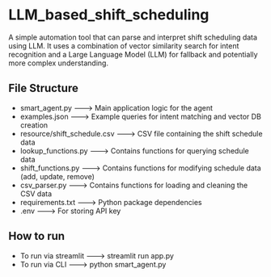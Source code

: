 # LLM_based_shift_scheduling
A simple automation tool that can parse and interpret shift scheduling data using LLM. It uses a combination of vector similarity search for intent recognition and a Large Language Model (LLM) for fallback and potentially more complex understanding.

## File Structure

* smart_agent.py                ---> Main application logic for the agent
* examples.json                 ---> Example queries for intent matching and vector DB creation
* resource/shift_schedule.csv   ---> CSV file containing the shift schedule data
* lookup_functions.py           ---> Contains functions for querying schedule data
* shift_functions.py            ---> Contains functions for modifying schedule data (add, update, remove)
* csv_parser.py                 ---> Contains functions for loading and cleaning the CSV data
* requirements.txt              ---> Python package dependencies
* .env                          ---> For storing API key

## How to run

* To run via streamlit ---> streamlit run app.py
* To run via CLI ---> python smart_agent.py 
